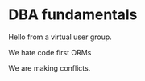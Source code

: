 # DBA fundamentals


Hello from a virtual user group.

We hate code first ORMs

We are making conflicts.
